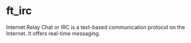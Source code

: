 # ft_irc
Internet Relay Chat or IRC is a text-based communication protocol on the Internet. It offers real-time messaging.
